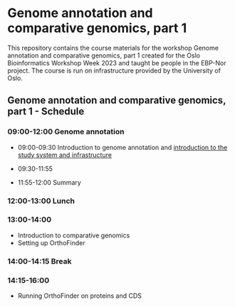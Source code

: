 # Genome annotation and comparative genomics, part 1

This repository contains the course materials for the workshop Genome annotation and comparative genomics, part 1 created for the Oslo Bioinformatics Workshop Week 2023 and taught be people in the EBP-Nor project. The course is run on infrastructure provided by the University of Oslo. 

##  Genome annotation and comparative genomics, part 1 - Schedule

### 09:00-12:00 Genome annotation

* 09:00-09:30 Introduction to genome annotation and [introduction to the study system and infrastructure](00_introduction.md)
* 09:30-11:55

* 11:55-12:00 Summary

### 12:00-13:00 Lunch

### 13:00-14:00 
* Introduction to comparative genomics
* Setting up OrthoFinder

### 14:00-14:15 Break

### 14:15-16:00 
* Running OrthoFinder on proteins and CDS
